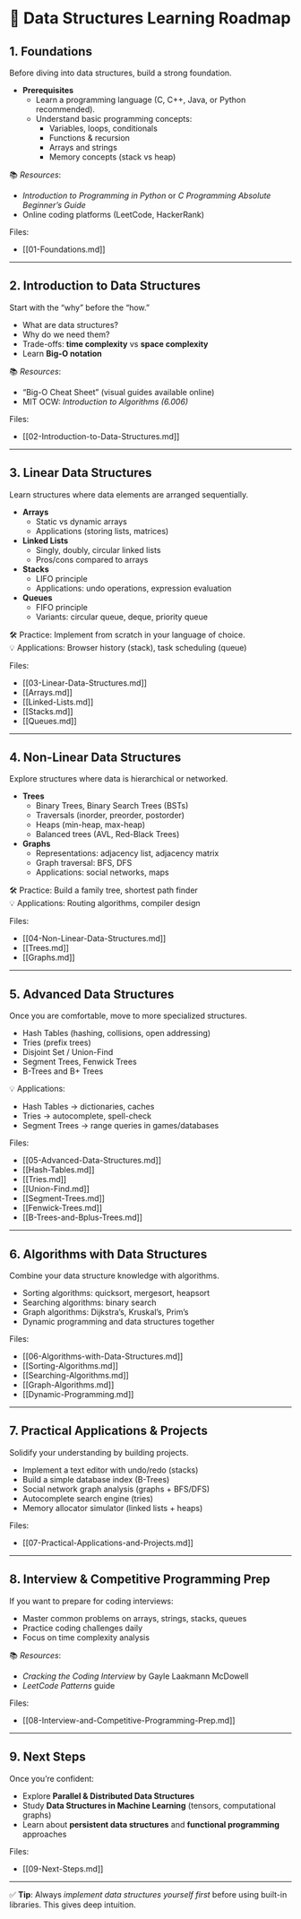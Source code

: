 # 📘 Data Structures Learning Roadmap

## 1. **Foundations**
Before diving into data structures, build a strong foundation.

- **Prerequisites**
  - Learn a programming language (C, C++, Java, or Python recommended).
  - Understand basic programming concepts:
    - Variables, loops, conditionals
    - Functions & recursion
    - Arrays and strings
    - Memory concepts (stack vs heap)

📚 *Resources*:  
- *Introduction to Programming in Python* or *C Programming Absolute Beginner’s Guide*  
- Online coding platforms (LeetCode, HackerRank)

Files:
- [[01-Foundations.md]]

---

## 2. **Introduction to Data Structures**
Start with the “why” before the “how.”

- What are data structures?
- Why do we need them?
- Trade-offs: **time complexity** vs **space complexity**
- Learn **Big-O notation**

📚 *Resources*:  
- “Big-O Cheat Sheet” (visual guides available online)  
- MIT OCW: *Introduction to Algorithms (6.006)*

Files:
- [[02-Introduction-to-Data-Structures.md]]

---

## 3. **Linear Data Structures**
Learn structures where data elements are arranged sequentially.

- **Arrays**
  - Static vs dynamic arrays
  - Applications (storing lists, matrices)
- **Linked Lists**
  - Singly, doubly, circular linked lists
  - Pros/cons compared to arrays
- **Stacks**
  - LIFO principle
  - Applications: undo operations, expression evaluation
- **Queues**
  - FIFO principle
  - Variants: circular queue, deque, priority queue

🛠 Practice: Implement from scratch in your language of choice.  
💡 Applications: Browser history (stack), task scheduling (queue)

Files:
- [[03-Linear-Data-Structures.md]]
- [[Arrays.md]]
- [[Linked-Lists.md]]
- [[Stacks.md]]
- [[Queues.md]]

---

## 4. **Non-Linear Data Structures**
Explore structures where data is hierarchical or networked.

- **Trees**
  - Binary Trees, Binary Search Trees (BSTs)
  - Traversals (inorder, preorder, postorder)
  - Heaps (min-heap, max-heap)
  - Balanced trees (AVL, Red-Black Trees)
- **Graphs**
  - Representations: adjacency list, adjacency matrix
  - Graph traversal: BFS, DFS
  - Applications: social networks, maps

🛠 Practice: Build a family tree, shortest path finder  
💡 Applications: Routing algorithms, compiler design

Files:
- [[04-Non-Linear-Data-Structures.md]]
- [[Trees.md]]
- [[Graphs.md]]

---

## 5. **Advanced Data Structures**
Once you are comfortable, move to more specialized structures.

- Hash Tables (hashing, collisions, open addressing)
- Tries (prefix trees)
- Disjoint Set / Union-Find
- Segment Trees, Fenwick Trees
- B-Trees and B+ Trees

💡 Applications:  
- Hash Tables → dictionaries, caches  
- Tries → autocomplete, spell-check  
- Segment Trees → range queries in games/databases  

Files:
- [[05-Advanced-Data-Structures.md]]
- [[Hash-Tables.md]]
- [[Tries.md]]
- [[Union-Find.md]]
- [[Segment-Trees.md]]
- [[Fenwick-Trees.md]]
- [[B-Trees-and-Bplus-Trees.md]]

---

## 6. **Algorithms with Data Structures**
Combine your data structure knowledge with algorithms.

- Sorting algorithms: quicksort, mergesort, heapsort
- Searching algorithms: binary search
- Graph algorithms: Dijkstra’s, Kruskal’s, Prim’s
- Dynamic programming and data structures together

Files:
- [[06-Algorithms-with-Data-Structures.md]]
- [[Sorting-Algorithms.md]]
- [[Searching-Algorithms.md]]
- [[Graph-Algorithms.md]]
- [[Dynamic-Programming.md]]

---

## 7. **Practical Applications & Projects**
Solidify your understanding by building projects.

- Implement a text editor with undo/redo (stacks)
- Build a simple database index (B-Trees)
- Social network graph analysis (graphs + BFS/DFS)
- Autocomplete search engine (tries)
- Memory allocator simulator (linked lists + heaps)

Files:
- [[07-Practical-Applications-and-Projects.md]]

---

## 8. **Interview & Competitive Programming Prep**
If you want to prepare for coding interviews:

- Master common problems on arrays, strings, stacks, queues
- Practice coding challenges daily
- Focus on time complexity analysis

📚 *Resources*:  
- *Cracking the Coding Interview* by Gayle Laakmann McDowell  
- *LeetCode Patterns* guide  

Files:
- [[08-Interview-and-Competitive-Programming-Prep.md]]

---

## 9. **Next Steps**
Once you’re confident:

- Explore **Parallel & Distributed Data Structures**
- Study **Data Structures in Machine Learning** (tensors, computational graphs)
- Learn about **persistent data structures** and **functional programming** approaches

Files:
- [[09-Next-Steps.md]]

---

✅ **Tip**: Always *implement data structures yourself first* before using built-in libraries. This gives deep intuition.
